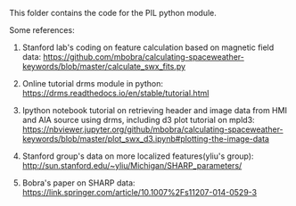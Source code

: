 This folder contains the code for the PIL python module.

Some references:

1. Stanford lab's coding on feature calculation based on magnetic field data:
https://github.com/mbobra/calculating-spaceweather-keywords/blob/master/calculate_swx_fits.py

2. Online tutorial drms module in python:
https://drms.readthedocs.io/en/stable/tutorial.html

3. Ipython notebook tutorial on retrieving header and image data from HMI and AIA source using drms, including d3 plot tutorial on mpld3:
https://nbviewer.jupyter.org/github/mbobra/calculating-spaceweather-keywords/blob/master/plot_swx_d3.ipynb#plotting-the-image-data

4. Stanford group's data on more localized features(yliu's group):
http://sun.stanford.edu/~yliu/Michigan/SHARP_parameters/

5. Bobra's paper on SHARP data:
https://link.springer.com/article/10.1007%2Fs11207-014-0529-3

